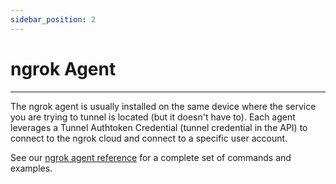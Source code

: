 ```yaml
---
sidebar_position: 2
---
```


# ngrok Agent
--------------------

The ngrok agent is usually installed on the same device where the service you are trying to tunnel is located (but it doesn't have to). Each agent leverages a Tunnel Authtoken Credential (tunnel credential in the API) to connect to the ngrok cloud and connect to a specific user account.

See our [ngrok agent reference](/secure-tunnels/ngrok-agent/reference) for a complete set of commands and examples.
